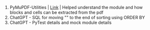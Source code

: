 1. PyMuPDF-Utilities | [Link](https://github.com/pymupdf/PyMuPDF-Utilities/tree/master/table-analysis) | Helped understand the module and how blocks and cells can be extracted from the pdf
2. ChatGPT - SQL for moving "" to the end of sorting using ORDER BY
3. ChatGPT - PyTest details and mock module details
